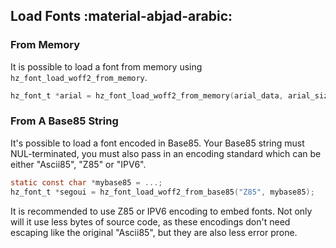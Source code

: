 ## Load Fonts :material-abjad-arabic:
### From Memory
It is possible to load a font from memory using `hz_font_load_woff2_from_memory`.
```c
hz_font_t *arial = hz_font_load_woff2_from_memory(arial_data, arial_size);
```

### From A Base85 String
It's possible to load a font encoded in Base85. Your Base85 string must NUL-terminated, you must also pass in an encoding standard which can be either "Ascii85", "Z85" or "IPV6".

```c
static const char *mybase85 = ...;
hz_font_t *segoui = hz_font_load_woff2_from_base85("Z85", mybase85);
```

It is recommended to use Z85 or IPV6 encoding to embed fonts. Not only will it use less bytes of source code, as these encodings don't need escaping like the original "Ascii85", but they are also less error prone.
